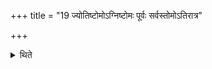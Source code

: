 +++
title = "19 ज्योतिष्टोमोऽग्निष्टोमः पूर्वः सर्वस्तोमोऽतिरात्र"

+++

<details><summary>थिते</summary>

19. The first (day in it is) a Jyotiṣṭoma Agniṣṭoma; the next a Sarvastoma Atirātra.  

</details>
